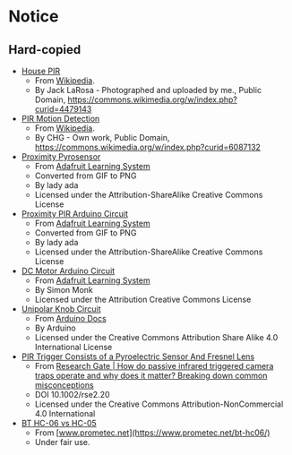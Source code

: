# Notice

## Hard-copied

- [House PIR](house-pir.jpg)
    - From [Wikipedia](https://en.wikipedia.org/wiki/Passive_infrared_sensor#/media/File:Front-Fresnel_type.JPG).
    - By Jack LaRosa - Photographed and uploaded by me., Public Domain, https://commons.wikimedia.org/w/index.php?curid=4479143
- [PIR Motion Detection](pir-motion-detection.jpg)
    - From [Wikipedia](https://en.wikipedia.org/wiki/Passive_infrared_sensor#/media/File:Motion_detector.jpg).
    - By CHG - Own work, Public Domain, https://commons.wikimedia.org/w/index.php?curid=6087132
- [Proximity Pyrosensor](proximity-pyrosensor.png)
    - From [Adafruit Learning System](https://learn.adafruit.com/assets/512)
    - Converted from GIF to PNG
    - By lady ada
    - Licensed under the Attribution-ShareAlike Creative Commons License
- [Proximity PIR Arduino Circuit](proximity-pir-arduino-circuit.png)
    - From [Adafruit Learning System](https://learn.adafruit.com/assets/543)
    - Converted from GIF to PNG
    - By lady ada
    - Licensed under the Attribution-ShareAlike Creative Commons License
- [DC Motor Arduino Circuit](dc-motor-arduino-circuit.jpg)
    - From [Adafruit Learning System](https://learn.adafruit.com/assets/2346)
    - By Simon Monk
    - Licensed under the Attribution Creative Commons License
- [Unipolar Knob Circuit](unipolar-knob-circuit.png)
    - From [Arduino Docs](https://docs.arduino.cc/learn/electronics/stepper-motors)
    - By Arduino
    - Licensed under the Creative Commons Attribution Share Alike 4.0 
      International License
- [PIR Trigger Consists of a Pyroelectric Sensor And Fresnel Lens](pir-trigger-consists-of-a-pyroelectric-sensor-and-fresnel-lens.png)
    - From [Research Gate | How do passive infrared triggered camera traps operate and why does it matter? Breaking down common misconceptions](https://www.researchgate.net/figure/The-passive-infrared-PIR-trigger-consists-of-a-pyroelectric-sensor-and-Fresnel-lens_fig5_304608153)
    - DOI 10.1002/rse2.20
    - Licensed under the Creative Commons Attribution-NonCommercial 4.0 International
- [BT HC-06 vs HC-05](bt-hc-06-vs-hc-05.jpg)
    - From [www.prometec.net](https://www.prometec.net/bt-hc06/)
    - Under fair use.
